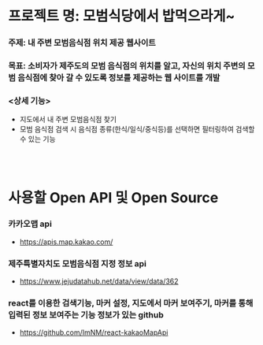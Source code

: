 # 프로젝트 명: 모범식당에서 밥먹으라게~

### 주제: 내 주변 모범음식점 위치 제공 웹사이트

### 목표: 소비자가 제주도의 모범 음식점의 위치를 알고, 자신의 위치 주변의 모범 음식점에 찾아 갈 수 있도록 정보를 제공하는 웹 사이트를 개발

### <상세 기능>
- 지도에서 내 주변 모범음식점 찾기
- 모범 음식점 검색 시 음식점 종류(한식/일식/중식등)를 선택하면 필터링하여 검색할 수 있는 기능

<br>
<br>

# 사용할 Open API 및 Open Source

### 카카오맵 api
- https://apis.map.kakao.com/

### 제주특별자치도 모범음식점 지정 정보 api
- https://www.jejudatahub.net/data/view/data/362

### react를 이용한 검색기능, 마커 설정, 지도에서 마커 보여주기, 마커를 통해 입력된 정보 보여주는 기능 정보가 있는 github
- https://github.com/ImNM/react-kakaoMapApi 
